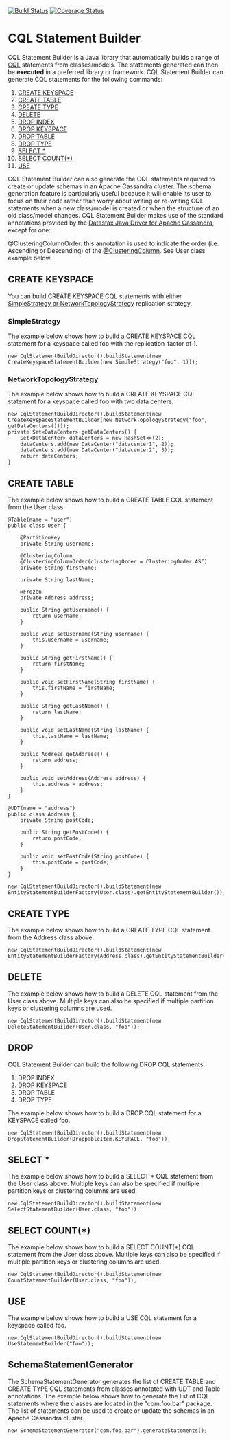 [![Build Status](https://travis-ci.org/tosin-ogunrinde/cql-statement-builder.svg?branch=master)](https://travis-ci.org/tosin-ogunrinde/cql-statement-builder)
[![Coverage Status](https://coveralls.io/repos/github/tosin-ogunrinde/cql-statement-builder/badge.svg?branch=master)](https://coveralls.io/github/tosin-ogunrinde/cql-statement-builder?branch=master)

# CQL Statement Builder

CQL Statement Builder is a Java library that automatically builds a range of [CQL]((http://cassandra.apache.org/doc/latest/cql/)) statements from classes/models. 
The statements generated can then be **executed** in a preferred library or framework. CQL Statement Builder can generate CQL statements for the following commands:

1. [CREATE KEYSPACE](http://docs.datastax.com/en/cql/3.3/cql/cql_reference/cqlCreateKeyspace.html)
2. [CREATE TABLE](http://docs.datastax.com/en/cql/3.3/cql/cql_reference/cqlCreateTable.html#cqlCreateTable)
3. [CREATE TYPE](http://docs.datastax.com/en/cql/3.3/cql/cql_reference/cqlCreateType.html)
4. [DELETE](http://docs.datastax.com/en/cql/3.3/cql/cql_reference/cqlDelete.html)
5. [DROP INDEX](http://docs.datastax.com/en/cql/3.3/cql/cql_reference/cqlDropIndex.html)
6. [DROP KEYSPACE](http://docs.datastax.com/en/cql/3.3/cql/cql_reference/cqlDropKeyspace.html)
7. [DROP TABLE](http://docs.datastax.com/en/cql/3.3/cql/cql_reference/cqlDropTable.html)
8. [DROP TYPE](http://docs.datastax.com/en/cql/3.3/cql/cql_reference/cqlDropType.html)
9. [SELECT *](http://docs.datastax.com/en/cql/3.3/cql/cql_reference/cqlSelect.html)
10. [SELECT COUNT(*)](http://docs.datastax.com/en/cql/3.3/cql/cql_reference/cqlSelect.html)
11. [USE](http://docs.datastax.com/en/cql/3.3/cql/cql_reference/cqlUse.html)
 
CQL Statement Builder can also generate the CQL statements required to create or update schemas in an Apache Cassandra cluster. 
The schema generation feature is particularly useful because it will enable its user to focus on their code rather than worry about writing or re-writing CQL statements when a new class/model is created or when the structure of an old class/model changes.
CQL Statement Builder makes use of the standard annotations provided by the [Datastax Java Driver for Apache Cassandra](http://docs.datastax.com/en/developer/java-driver/2.1/), except for one:

@ClusteringColumnOrder: this annotation is used to indicate the order (i.e. Ascending or Descending) of the [@ClusteringColumn](http://docs.datastax.com/en/cql/3.1/cql/ddl/ddl_compound_keys_c.html). See User class example below.

## CREATE KEYSPACE
You can build CREATE KEYSPACE CQL statements with either [SimpleStrategy or NetworkTopologyStrategy](http://docs.datastax.com/en/cql/3.1/cql/cql_reference/create_keyspace_r.html) replication strategy.

### SimpleStrategy
The example below shows how to build a CREATE KEYSPACE CQL statement for a keyspace called foo with the replication_factor of 1.
```
new CqlStatementBuildDirector().buildStatement(new CreateKeyspaceStatementBuilder(new SimpleStrategy("foo", 1)));
```

### NetworkTopologyStrategy
The example below shows how to build a CREATE KEYSPACE CQL statement for a keyspace called foo with two data centers.
```
new CqlStatementBuildDirector().buildStatement(new CreateKeyspaceStatementBuilder(new NetworkTopologyStrategy("foo", getDataCenters())));
private Set<DataCenter> getDataCenters() {
    Set<DataCenter> dataCenters = new HashSet<>(2);
    dataCenters.add(new DataCenter("datacenter1", 2));
    dataCenters.add(new DataCenter("datacenter2", 3));
    return dataCenters;
}
```

## CREATE TABLE
The example below shows how to build a CREATE TABLE CQL statement from the User class. 

```
@Table(name = "user")
public class User {
  
    @PartitionKey
    private String username;
    
    @ClusteringColumn
    @ClusteringColumnOrder(clusteringOrder = ClusteringOrder.ASC)
    private String firstName;
    
    private String lastName;
    
    @Frozen
    private Address address;
    
    public String getUsername() {
        return username;
    }
    
    public void setUsername(String username) {
        this.username = username;
    }

    public String getFirstName() {
        return firstName;
    }

    public void setFirstName(String firstName) {
        this.firstName = firstName;
    }

    public String getLastName() {
        return lastName;
    }

    public void setLastName(String lastName) {
        this.lastName = lastName;
    }

    public Address getAddress() {
        return address;
    }

    public void setAddress(Address address) {
        this.address = address;
    }
}
```
```
@UDT(name = "address")
public class Address {
    private String postCode;
    
    public String getPostCode() {
        return postCode;
    }
    
    public void setPostCode(String postCode) {
        this.postCode = postCode;
    }
}
```
```
new CqlStatementBuildDirector().buildStatement(new EntityStatementBuilderFactory(User.class).getEntityStatementBuilder());
```

## CREATE TYPE
The example below shows how to build a CREATE TYPE CQL statement from the Address class above. 
```
new CqlStatementBuildDirector().buildStatement(new EntityStatementBuilderFactory(Address.class).getEntityStatementBuilder());
```

## DELETE
The example below shows how to build a DELETE CQL statement from the User class above. Multiple keys can also be specified if multiple partition keys 
or clustering columns are used. 
```
new CqlStatementBuildDirector().buildStatement(new DeleteStatementBuilder(User.class, "foo"));
```

## DROP
CQL Statement Builder can build the following DROP CQL statements:

1. DROP INDEX
2. DROP KEYSPACE
3. DROP TABLE
4. DROP TYPE

The example below shows how to build a DROP CQL statement for a KEYSPACE called foo.
```
new CqlStatementBuildDirector().buildStatement(new DropStatementBuilder(DroppableItem.KEYSPACE, "foo"));
```

## SELECT *
The example below shows how to build a SELECT * CQL statement from the User class above. 
Multiple keys can also be specified if multiple partition keys or clustering columns are used. 
```
new CqlStatementBuildDirector().buildStatement(new SelectStatementBuilder(User.class, "foo"));
```

## SELECT COUNT(*)
The example below shows how to build a SELECT COUNT(*) CQL statement from the User class above. 
Multiple keys can also be specified if multiple partition keys or clustering columns are used.
```
new CqlStatementBuildDirector().buildStatement(new CountStatementBuilder(User.class, "foo"));
```

## USE
The example below shows how to build a USE CQL statement for a keyspace called foo.

```
new CqlStatementBuildDirector().buildStatement(new UseStatementBuilder("foo"));
```

## SchemaStatementGenerator
The SchemaStatementGenerator generates the list of CREATE TABLE and CREATE TYPE CQL statements from classes annotated with UDT and Table annotations.
The example below shows how to generate the list of CQL statements where the classes are located in the "com.foo.bar" package. 
The list of statements can be used to create or update the schemas in an Apache Cassandra cluster.

```
new SchemaStatementGenerator("com.foo.bar").generateStatements();
```